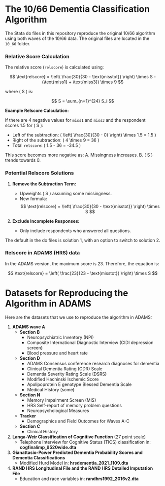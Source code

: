 # The 10/66 Dementia Classification Algorithm

The Stata do files in this repository reproduce the original 10/66 algorithm using both waves of the 10/66 data. The original files are located in the `10_66` folder.

### Relative Score Calculation

The relative score (`relscore`) is calculated using:

$$
\text{relscore} = \left( \frac{30}{30 - \text{misstot}} \right) \times S - (\text{miss1} + \text{miss3}) \times 9
$$

where \( S \) is:

$$
S = \sum_{n=1}^{24} S_i
$$

**Example Relscore Calculation:**

If there are 4 negative values for `miss1` and `miss3` and the respondent scores 1.5 for \( S \):

- Left of the subtraction: \( \left( \frac{30}{30 - 0} \right) \times 1.5 = 1.5 \)
- Right of the subtraction: \( 4 \times 9 = 36 \)
- Total `relscore`: \( 1.5 - 36 = -34.5 \)

This score becomes more negative as:
A. Missingness increases.
B. \( S \) trends towards 0.

### Potential Relscore Solutions

1. **Remove the Subtraction Term:**
   - Upweights \( S \) assuming some missingness.
   - New formula:
$$
\text{relscore} = \left( \frac{30}{30 - \text{misstot}} \right) \times S
$$

2. **Exclude Incomplete Responses:**
   - Only include respondents who answered all questions.

The default in the do files is solution 1, with an option to switch to solution 2.

### Relscore in ADAMS (HRS) data

In the ADAMS version, the maximum score is 23. Therefore, the equation is:

$$
\text{relscore} = \left( \frac{23}{23 - \text{misstot}} \right) \times S
$$

# Datasets for Reproducing the Algorithm in ADAMS

Here are the datasets that we use to reproduce the algorithm in ADAMS:

1. **ADAMS wave A**
   - **Section B**
     - Neuropsychiatric Inventory (NPI)
     - Composite International Diagnostic Interview (CIDI depression screen)
     - Blood pressure and heart rate
   - **Section D**
     - ADAMS Consensus conference research diagnoses for dementia
     - Clinical Dementia Rating (CDR) Scale
     - Dementia Severity Rating Scale (DSRS)
     - Modified Hachinski Ischemic Score
     - Apolipoprotein E genotype Blessed Dementia Scale
     - Medical History (some)
   - **Section N**
     - Memory Impairment Screen (MIS)
     - HRS Self-report of memory problem questions 
     - Neuropsychological Measures
   - **Tracker**
     - Demographics and Field Outcomes for Waves A-C
   - **Section C**
     - Clinical History
2. **Langa-Weir Classification of Cognitive Function** (27 point scale)
   - Telephone Interview for Cognitive Status (TICS) classification in: **cogfinalimp_9520wide.dta**
3. **Gianattasio-Power Predicted Dementia Probability Scores and Dementia Classifications**
   - Modified Hurd Model in: **hrsdementia_2021_1109.dta**
4. **RAND HRS Longitudinal File and the RAND HRS Detailed Imputation File**
   - Education and race variables in: **randhrs1992_2016v2.dta**
